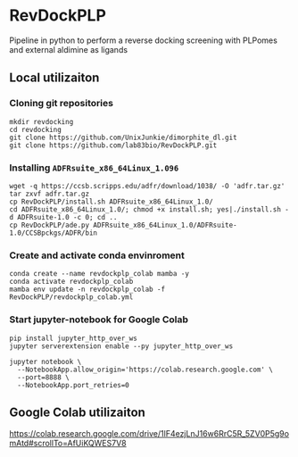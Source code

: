 # RevDockPLP
Pipeline in python to perform a reverse docking screening with PLPomes and external aldimine as ligands

## Local utilizaiton 
### Cloning git repositories
```{bash}
mkdir revdocking
cd revdocking
git clone https://github.com/UnixJunkie/dimorphite_dl.git
git clone https://github.com/lab83bio/RevDockPLP.git
```
### Installing `ADFRsuite_x86_64Linux_1.096`
```{bash}
wget -q https://ccsb.scripps.edu/adfr/download/1038/ -O 'adfr.tar.gz'
tar zxvf adfr.tar.gz 
cp RevDockPLP/install.sh ADFRsuite_x86_64Linux_1.0/
cd ADFRsuite_x86_64Linux_1.0/; chmod +x install.sh; yes|./install.sh -d ADFRsuite-1.0 -c 0; cd ..
cp RevDockPLP/ade.py ADFRsuite_x86_64Linux_1.0/ADFRsuite-1.0/CCSBpckgs/ADFR/bin
```
### Create and activate conda envinroment
```{bash}
conda create --name revdockplp_colab mamba -y
conda activate revdockplp_colab
mamba env update -n revdockplp_colab -f RevDockPLP/revdockplp_colab.yml
```
### Start jupyter-notebook for Google Colab
```{bash}
pip install jupyter_http_over_ws
jupyter serverextension enable --py jupyter_http_over_ws

jupyter notebook \
  --NotebookApp.allow_origin='https://colab.research.google.com' \
  --port=8888 \
  --NotebookApp.port_retries=0
```
## Google Colab utilizaiton
https://colab.research.google.com/drive/1lF4ezjLnJ16w6RrC5R_5ZV0P5g9omAtd#scrollTo=AfUiKQWES7V8
